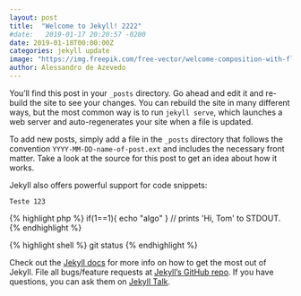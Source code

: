 ```yaml
---
layout: post
title:  "Welcome to Jekyll! 2222"
#date:   2019-01-17 20:20:57 -0200
date: 2019-01-18T00:00:00Z
categories: jekyll update
image: "https://img.freepik.com/free-vector/welcome-composition-with-flat-design_23-2147895653.jpg?size=338&ext=jpg"
author: Alessandro de Azevedo
---
```

You’ll find this post in your `_posts` directory. Go ahead and edit it and re-build the site to see your changes. You can rebuild the site in many different ways, but the most common way is to run `jekyll serve`, which launches a web server and auto-regenerates your site when a file is updated.

To add new posts, simply add a file in the `_posts` directory that follows the convention `YYYY-MM-DD-name-of-post.ext` and includes the necessary front matter. Take a look at the source for this post to get an idea about how it works.

Jekyll also offers powerful support for code snippets:

```
Teste 123
```

{% highlight php %}
if(1==1){
    echo "algo"
}
// prints 'Hi, Tom' to STDOUT.
{% endhighlight %}

{% highlight shell %}
git status
{% endhighlight %}


Check out the [Jekyll docs][jekyll-docs] for more info on how to get the most out of Jekyll. File all bugs/feature requests at [Jekyll’s GitHub repo][jekyll-gh]. If you have questions, you can ask them on [Jekyll Talk][jekyll-talk].

[jekyll-docs]: https://jekyllrb.com/docs/home
[jekyll-gh]:   https://github.com/jekyll/jekyll
[jekyll-talk]: https://talk.jekyllrb.com/
